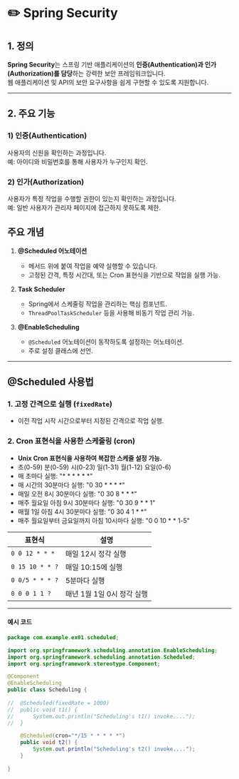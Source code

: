 # :pencil2: Spring Security

## 1. 정의
**Spring Security**는 스프링 기반 애플리케이션의 **인증(Authentication)과 인가(Authorization)를 담당**하는 강력한 보안 프레임워크입니다. <br>
웹 애플리케이션 및 API의 보안 요구사항을 쉽게 구현할 수 있도록 지원합니다.

---

## 2. 주요 기능
### 1) **인증(Authentication)**
사용자의 신원을 확인하는 과정입니다.  
예: 아이디와 비밀번호를 통해 사용자가 누구인지 확인.

### 2) **인가(Authorization)**
사용자가 특정 작업을 수행할 권한이 있는지 확인하는 과정입니다.  
예: 일반 사용자가 관리자 페이지에 접근하지 못하도록 제한.

## 주요 개념

1. **@Scheduled 어노테이션**
   - 메서드 위에 붙여 작업을 예약 실행할 수 있습니다.
   - 고정된 간격, 특정 시간대, 또는 Cron 표현식을 기반으로 작업을 실행 가능.

2. **Task Scheduler**
   - Spring에서 스케줄링 작업을 관리하는 핵심 컴포넌트.
   - `ThreadPoolTaskScheduler` 등을 사용해 비동기 작업 관리 가능.

3. **@EnableScheduling**
   - `@Scheduled` 어노테이션이 동작하도록 설정하는 어노테이션.
   - 주로 설정 클래스에 선언.

---

## @Scheduled 사용법

### 1. 고정 간격으로 실행 (`fixedRate`)
- 이전 작업 시작 시간으로부터 지정된 간격으로 작업 실행.

### 2. Cron 표현식을 사용한 스케줄링 (cron)
 - **Unix Cron 표현식을 사용하여 복잡한 스케줄 설정 가능.**
 - 초(0-59)  분(0-59)  시(0-23)  일(1-31)  월(1-12)  요일(0-6)
 - 매 초마다 실행: "* * * * * *"
 - 매 시간의 30분마다 실행: "0 30 * * * *"
 - 매일 오전 8시 30분마다 실행: "0 30 8 * * *"
 - 매주 월요일 아침 9시 30분마다 실행: "0 30 9 * * 1"
 - 매월 1일 아침 4시 30분마다 실행: "0 30 4 1 * *"
 - 매주 월요일부터 금요일까지 아침 10시마다 실행: "0 0 10 * * 1-5"
  
   
| 표현식            | 설명                     |
|-------------------|--------------------------|
| `0 0 12 * * *`    | 매일 12시 정각 실행      |
| `0 15 10 * * ?`   | 매일 10:15에 실행        |
| `0 0/5 * * * ?`   | 5분마다 실행             |
| `0 0 0 1 1 ?`     | 매년 1월 1일 0시 정각 실행 |



---
#### 예시 코드
```java
package com.example.ex01.scheduled;

import org.springframework.scheduling.annotation.EnableScheduling;
import org.springframework.scheduling.annotation.Scheduled;
import org.springframework.stereotype.Component;

@Component
@EnableScheduling
public class Scheduling {
	
//	@Scheduled(fixedRate = 1000)
//	public void t1() {
//		System.out.println("Scheduling's t1() invoke....");
//	}

	@Scheduled(cron="*/15 * * * * *")
	public void t2() {
		System.out.println("Scheduling's t2() invoke....");
	}
	
}
```
